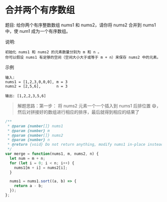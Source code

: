 <!--
 * @Author: DuYa
 * @LastEditors: DuYa
 -->

# 合并两个有序数组

题目:
给你两个有序整数数组 nums1 和 nums2，请你将 nums2 合并到 nums1 中，使 num1 成为一个有序数组。

说明:

```
初始化 nums1 和 nums2 的元素数量分别为 m 和 n 。
你可以假设 nums1 有足够的空间（空间大小大于或等于 m + n）来保存 nums2 中的元素。
```

示例

```
输入:
nums1 = [1,2,3,0,0,0], m = 3
nums2 = [2,5,6],       n = 3

输出: [1,2,2,3,5,6]
```

> 解题思路：第一步： 将 nums2 元素一个一个插入到 nums1 后排位置 😄， 然后对拼接好的数组进行相应的排序，最后就得到相应的结果了

```javascript
/**
 * @param {number[]} nums1
 * @param {number} m
 * @param {number[]} nums2
 * @param {number} n
 * @return {void} Do not return anything, modify nums1 in-place instead.
 */
var merge = function(nums1, m, nums2, n) {
  let num = m + n;
  for (let i = 0; i < n; i++) {
    nums1[m + i] = nums2[i];
  }

  nums1 = nums1.sort((a, b) => {
    return a - b;
  });
};
```
